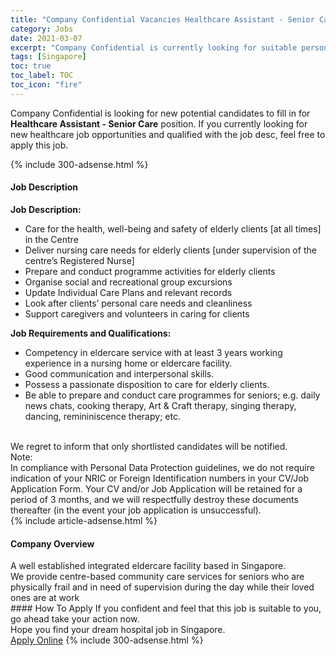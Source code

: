 ```yaml
---
title: "Company Confidential Vacancies Healthcare Assistant - Senior Care" 
category: Jobs 
date: 2021-03-07 
excerpt: "Company Confidential is currently looking for suitable person to fill in the Healthcare Assistant - Senior Care which positioned at Singapore" 
tags: [Singapore] 
toc: true 
toc_label: TOC 
toc_icon: "fire" 
--- 
```


<p>Company Confidential is looking for new potential candidates to fill in for <b>Healthcare Assistant - Senior Care</b> position. If you currently looking for new healthcare job opportunities and qualified with the job desc, feel free to apply this job.
</p>{% include 300-adsense.html %} 
<div><div><h4>Job Description</h4></div><div><div><span><div><div><strong>&#8203;</strong><strong>Job Description:</strong></div><ul><li>Care for the health, well-being and safety of elderly clients [at all times] in the Centre</li><li>Deliver nursing care needs for elderly clients [under supervision of the centre&#8217;s Registered Nurse]</li><li>Prepare and conduct programme activities for elderly clients</li><li>Organise social and recreational group excursions</li><li>Update Individual Care Plans and relevant records</li><li>Look after clients&#8217; personal care needs and cleanliness</li><li>Support caregivers and volunteers in caring for clients</li></ul><div><strong>Job Requirements and Qualifications:</strong></div><ul><li>Competency in eldercare service with at least 3 years working experience in a nursing home or eldercare facility.</li><li>Good communication and interpersonal skills.</li><li>Possess a passionate disposition to care for elderly clients.</li><li>Be able to prepare and conduct care programmes for seniors; e.g. daily news chats, cooking therapy, Art &amp; Craft therapy, singing therapy, dancing, remininiscence therapy; etc.<br>&#160;</li></ul><div>We regret to inform that only shortlisted candidates will be notified.</div><div>Note:<br>In compliance with Personal Data Protection guidelines, we do not require indication of your NRIC or Foreign Identification numbers in your CV/Job Application Form. Your CV and/or Job Application will be retained for a period of 3 months, and we will respectfully destroy these documents thereafter (in the event your job application is unsuccessful).</div></div></span></div></div></div> 
{% include article-adsense.html %} 
<div><div><h4>Company Overview</h4></div><div><div><span><div><div>A well established integrated eldercare facility based in Singapore.</div>
<div>We provide centre-based community care services for&#160;seniors who are physically frail and in need of supervision during the day while their loved ones are at work&#160;</div></div></span></div></div></div> 
#### How To Apply 
If you confident and feel that this job is suitable to you, go ahead take your action now. <br/> 
Hope you find your dream hospital job in Singapore. <br/> 
<a href="https://www.jobstreet.com.my/en/job/healthcare-assistant-senior-care-8371434/origin/sg?jobId=jobstreet-sg-job-8371434" class="btn btn--warning" target="_blank" rel="nofollow noopenner">Apply Online</a> 
{% include 300-adsense.html %} 